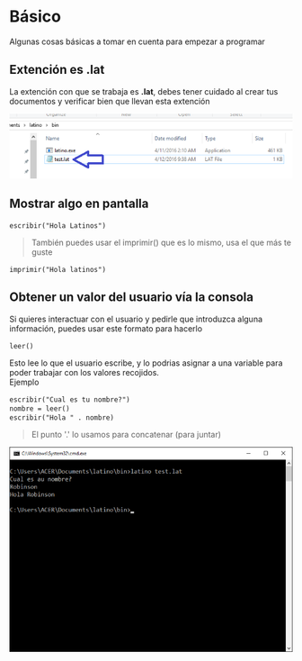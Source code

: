 # Básico

Algunas cosas básicas a tomar en cuenta para empezar a programar

## Extención es  .lat

La extención con que se trabaja es **.lat**, debes tener cuidado al crear tus documentos y verificar bien que llevan esta extención

![.lat](../.gitbook/assets/extencion.png)

## Mostrar algo en pantalla

```text
escribir("Hola Latinos")
```

> También puedes usar el imprimir\(\) que es lo mismo, usa el que más te guste

```text
imprimir("Hola latinos")
```

## Obtener un valor del usuario vía la consola

Si quieres interactuar con el usuario y pedirle que introduzca alguna información, puedes usar este formato para hacerlo

```text
leer()
```

Esto lee lo que el usuario escribe, y lo podrias asignar a una variable para poder trabajar con los valores recojidos.  
Ejemplo

```text
escribir("Cual es tu nombre?")
nombre = leer()
escribir("Hola " . nombre)
```

> El punto '.' lo usamos para concatenar \(para juntar\)

![Ejemplo1](../.gitbook/assets/ejemplo-1.png)

